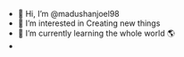 - 👋 Hi, I’m @madushanjoel98
- 👀 I’m interested in Creating new things
- 🌱 I’m currently learning the whole world 🌎
-
<!---
madushanjoel98/madushanjoel98 is a ✨ special ✨ repository because its `README.md` (this file) appears on your GitHub profile.
You can click the Preview link to take a look at your changes.
--->
